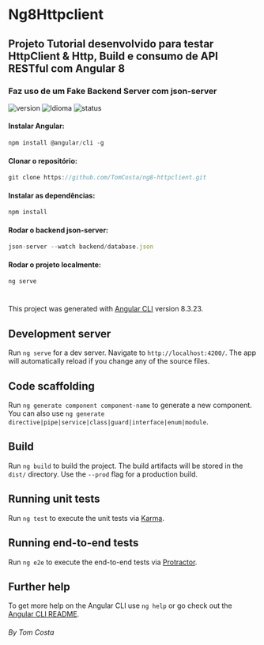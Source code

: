 # Ng8Httpclient

## Projeto Tutorial desenvolvido para testar HttpClient & Http, Build e consumo de API RESTful com Angular 8
### Faz uso de um Fake Backend Server com json-server

![version][version-badge] ![Idioma][idioma] ![status][status-emprogresso]

#### Instalar Angular:
```javascript
npm install @angular/cli -g
``` 
#### Clonar o repositório:
```javascript
git clone https://github.com/TomCosta/ng8-httpclient.git
``` 
#### Instalar as dependências:
```javascript
npm install
``` 
#### Rodar o backend json-server:
```javascript
json-server --watch backend/database.json
``` 
#### Rodar o projeto localmente:
```javascript
ng serve
``` 
# 
This project was generated with [Angular CLI](https://github.com/angular/angular-cli) version 8.3.23.

## Development server

Run `ng serve` for a dev server. Navigate to `http://localhost:4200/`. The app will automatically reload if you change any of the source files.

## Code scaffolding

Run `ng generate component component-name` to generate a new component. You can also use `ng generate directive|pipe|service|class|guard|interface|enum|module`.

## Build

Run `ng build` to build the project. The build artifacts will be stored in the `dist/` directory. Use the `--prod` flag for a production build.

## Running unit tests

Run `ng test` to execute the unit tests via [Karma](https://karma-runner.github.io).

## Running end-to-end tests

Run `ng e2e` to execute the end-to-end tests via [Protractor](http://www.protractortest.org/).

## Further help

To get more help on the Angular CLI use `ng help` or go check out the [Angular CLI README](https://github.com/angular/angular-cli/blob/master/README.md).

####
_By Tom Costa_

[CHANGELOG]: ./CHANGELOG.md
[version-badge]: https://img.shields.io/badge/version-1.0.0-blue.svg
[license-badge]: https://img.shields.io/badge/license-MIT-blue.svg
[status-emprogresso]: https://img.shields.io/badge/status-Em%20progresso-blueviolet
[idioma]: https://img.shields.io/badge/idioma-Portugu%C3%AAs-800060